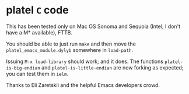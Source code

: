 # platel `C` code

This has been tested only on Mac OS Sonoma and Sequoia (Intel; I don't
have a M* available), FTTB.

You should be able to just run `make` and then move the
`platel_emacs_module.dylyb` somewhere in `load-path`.

Issuing `M-x load-library` should work; and it does.  The functions
`platel-is-big-endian` and `platel-is-little-endian` are now forking
as expected; you can test them in `ielm`.

Thanks to Eli Zaretskii and the helpful Emacs developers crowd.
